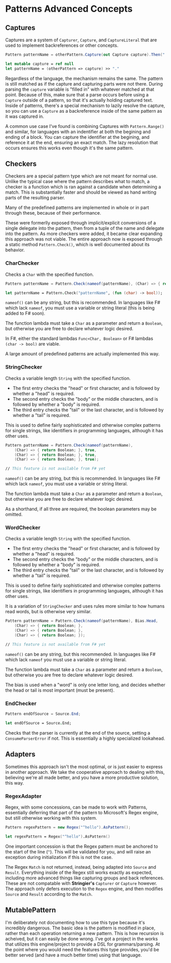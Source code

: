 ﻿# Patterns Advanced Concepts

## Captures

Captures are a system of ``Capturer``, ``Capture``, and ``CaptureLiteral`` that are used to implement backreferences or other concepts.

~~~~csharp
Pattern patternName = otherPattern.Capture(out Capture capture).Then(".");
~~~~
~~~~fsharp
let mutable capture = ref null
let patternName = (otherPattern => capture) >> "."
~~~~

Regardless of the language, the mechanism remains the same. The pattern is still matched as if the capture and capturing parts were not there. During parsing the `capture` variable is "filled in" with whatever matched at that point. Because of this, make sure that a parse occurs before using a `Capture` outside of a pattern, so that it's actually holding captured text. Inside of patterns, there's a special mechanism to lazily resolve the capture, so you can use a `Capture` as a backreference inside of the same pattern as it was captured in.

A common use case I've found is combining Captures with `Pattern.Range()` and similar, for languages with an indentifier at both the begining and ending of a block. You can capture the identifier at the begining, and reference it at the end, ensuring an exact match. The lazy resolution that occurs ensures this works even though it's the same pattern.

## Checkers

Checkers are a special pattern type which are not meant for normal use. Unlike the typical case where the pattern describes what to match, a checker is a function which is ran against a candidate when determining a match. This is substantially faster and should be viewed as hand writing parts of the resulting parser.

Many of the predefined patterns are implemented in whole or in part through these, because of their performance.

These were formerlly exposed through implicit/explicit conversions of a single delegate into the pattern, then from a tuple of the name and delegate into the pattern. As more checkers were added, it became clear expanding this approach was not viable. The entire approach now is exposed through a static method `Pattern.Check()`, which is well documented about its behavior.

### CharChecker

Checks a `Char` with the specified function.

~~~~csharp
Pattern patternName = Pattern.Check(nameof(patternName), (Char) => { return Boolean; });
~~~~
~~~~fsharp
let patternName = Pattern.Check("patternName", (fun (char) -> bool));
~~~~

`nameof()` can be any string, but this is recommended. In languages like F# which lack `nameof`, you must use a variable or string literal (this is being added to F# soon).

The function lambda must take a `Char` as a parameter and return a `Boolean`, but otherwise you are free to declare whatever logic desired.

In F#, either the standard lambdas `Func<Char, Boolean>` or F# lambdas `(char -> bool)` are viable.

A large amount of predefined patterns are actually implemented this way.

### StringChecker

Checks a variable length `String` with the specified function.
* The first entry checks the "head" or first character, and is followed by whether a "head" is required.
* The second entry checks the "body" or the middle characters, and is followed by whether a "body" is required.
* The third entry checks the "tail" or the last character, and is followed by whether a "tail" is required.

This is used to define fairly sophisticated and otherwise complex patterns for single strings, like identifiers in programming languages, although it has other uses.

~~~~csharp
Pattern patternName = Pattern.Check(nameof(patternName),
	(Char) => { return Boolean; }, true,
	(Char) => { return Boolean; }, true,
	(Char) => { return Boolean; }, true);
~~~~
~~~~fsharp
// This feature is not available from F# yet
~~~~

`nameof()` can be any string, but this is recommended. In languages like F# which lack `nameof`, you must use a variable or string literal.

The function lambda must take a `Char` as a parameter and return a `Boolean`, but otherwise you are free to declare whatever logic desired.

As a shorthand, if all three are required, the boolean parameters may be omitted.

### WordChecker

Checks a variable length `String` with the specified function.
* The first entry checks the "head" or first character, and is followed by whether a "head" is required.
* The second entry checks the "body" or the middle characters, and is followed by whether a "body" is required.
* The third entry checks the "tail" or the last character, and is followed by whether a "tail" is required.

This is used to define fairly sophisticated and otherwise complex patterns for single strings, like identifiers in programming languages, although it has other uses.

It is a variation of `StringChecker` and uses rules more similar to how humans read words, but is otherwise very similar.

~~~~csharp
Pattern patternName = Pattern.Check(nameof(patternName), Bias.Head,
	(Char) => { return Boolean; },
	(Char) => { return Boolean; },
	(Char) => { return Boolean; });
~~~~
~~~~fsharp
// This feature is not available from F# yet
~~~~

`nameof()` can be any string, but this recommended. In languages like F# which lack `nameof` you must use a variable or string literal.

The function lambda must take a `Char` as a parameter and return a `Boolean`, but otherwise you are free to declare whatever logic desired.

The bias is used when a "word" is only one letter long, and decides whether the head or tail is most important (must be present).

### EndChecker

~~~~csharp
Pattern endOfSource = Source.End;
~~~~
~~~~fsharp
let endOfSource = Source.End;
~~~~

Checks that the parser is currently at the end of the source, setting a `ConsumeParserError` if not. This is essentially a highly specialized lookahead.

## Adapters

Sometimes this approach isn't the most optimal, or is just easier to express in another approach. We take the cooperative approach to dealing with this, believing we're all made better, and you have a more productive solution, this way.

### RegexAdapter

Regex, with some concessions, can be made to work with Patterns, essentially deferring that part of the pattern to Microsoft's Regex engine, but still otherwise working with this system.

~~~~csharp
Pattern regexPattern = new Regex("^hello").AsPattern();
~~~~
~~~~fsharp
let regexPattern = Regex("^hello").AsPattern()
~~~~

One important concession is that the Regex pattern must be anchored to the start of the line (`^`). This will be validated for you, and will raise an exception during initialization if this is not the case.

The Regex `Match` is not returned, instead, being adapted into `Source` and `Result`. Everything inside of the Regex still works exactly as expected, including more advanced things like capturing groups and back references. These are not compatable with **Stringier's** `Capturer` or `Capture` however. The approach only defers execution to the `Regex` engine, and then modifies `Source` and `Result` according to the `Match`.

## MutablePattern

I'm deliberately not documenting how to use this type because it's incredibly dangerous. The basic idea is the pattern is modified in place, rather than each operation returning a new pattern. This is how recursion is acheived, but it can easily be done wrong. I've got a project in the works that utilizes this engine/project to provide a DSL for grammars/parsing. At the point where you would need the features this type provides, you'd be better served (and have a much better time) using that language.